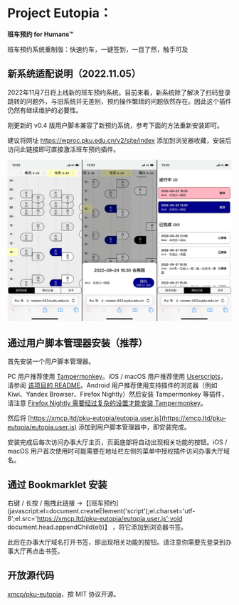 # Project Eutopia：

**班车预约 for Humans™**

班车预约系统重制版：快速约车，一键签到，一目了然，触手可及



## 新系统适配说明（2022.11.05）

2022年11月7日将上线新的班车预约系统。目前来看，新系统除了解决了扫码登录跳转的问题外，与旧系统并无差别，预约操作繁琐的问题依然存在。因此这个插件仍然有继续维护的必要性。

刚更新的 v0.4 版用户脚本兼容了新预约系统，参考下面的方法重新安装即可。

建议将网址 https://wproc.pku.edu.cn/v2/site/index 添加到浏览器收藏，安装后访问此链接即可直接激活班车预约插件。



![screenshot](media/screenshot.png)



## 通过用户脚本管理器安装（推荐）

首先安装一个用户脚本管理器。

PC 用户推荐使用 [Tampermonkey](https://www.tampermonkey.net/)。iOS / macOS 用户推荐使用 [Userscripts](https://apps.apple.com/cn/app/userscripts/id1463298887)，请参阅 [该项目的 README](https://github.com/quoid/userscripts#usage)。Android 用户推荐使用支持插件的浏览器（例如 Kiwi、Yandex Browser、Firefox Nightly）然后安装 Tampermonkey 等插件，请注意 [Firefox Nightly 需要经过复杂的设置才能安装 Tampermonkey](https://enux.pl/article/en/2021-03-14/how-use-tampermonkey-firefox-mobile)。

然后将 [https://xmcp.ltd/pku-eutopia/eutopia.user.js](https://xmcp.ltd/pku-eutopia/eutopia.user.js) 添加到用户脚本管理器中，即安装完成。

安装完成后每次访问办事大厅主页，页面底部将自动出现相关功能的按钮。iOS / macOS 用户首次使用时可能需要在地址栏左侧的菜单中授权插件访问办事大厅域名。



## 通过 Bookmarklet 安装

右键 / 长按 / 拖拽此链接 →【[班车预约](javascript:el=document.createElement('script');el.charset='utf-8';el.src='https://xmcp.ltd/pku-eutopia/eutopia.user.js';void document.head.appendChild(el))】 ，将它添加到浏览器书签。

此后在办事大厅域名打开书签，即出现相关功能的按钮。请注意你需要先登录到办事大厅再点击书签。



## 开放源代码

[xmcp/pku-eutopia](https://github.com/xmcp/pku-eutopia)，按 MIT 协议开源。